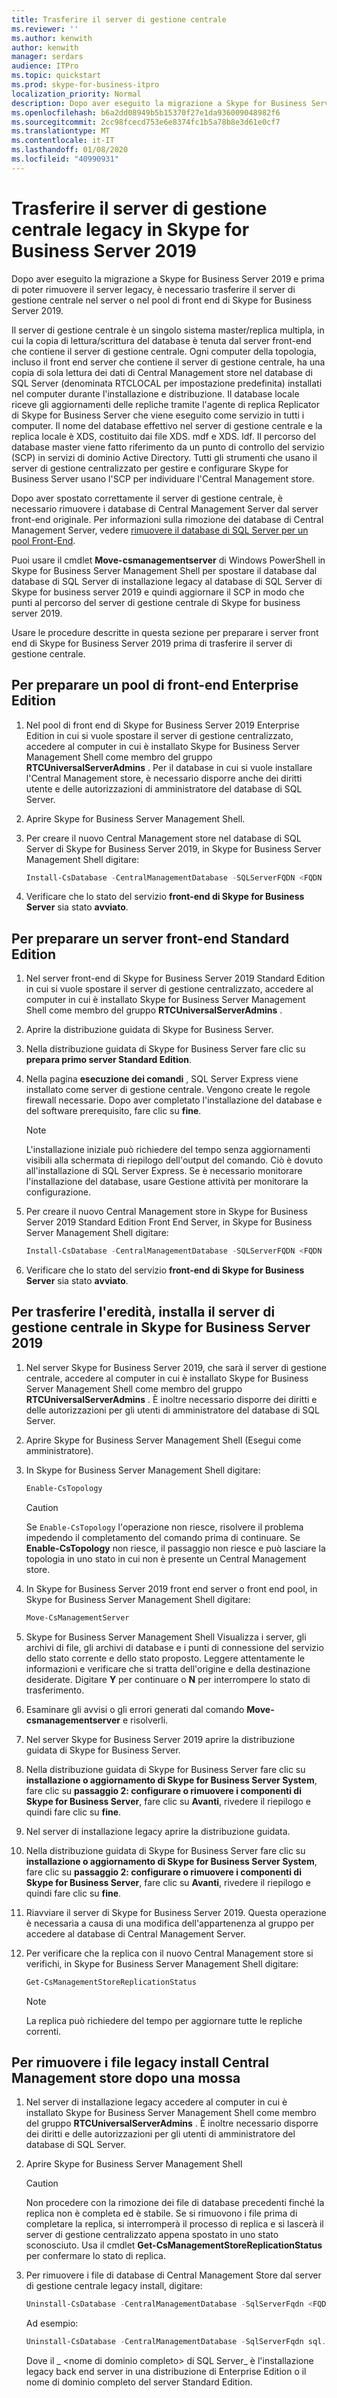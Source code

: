 ```yaml
---
title: Trasferire il server di gestione centrale
ms.reviewer: ''
ms.author: kenwith
author: kenwith
manager: serdars
audience: ITPro
ms.topic: quickstart
ms.prod: skype-for-business-itpro
localization_priority: Normal
description: Dopo aver eseguito la migrazione a Skype for Business Server 2019, è necessario trasferire il server di gestione centrale nel server o nel pool di Skype for Business Server 2019 front end, prima di poter rimuovere il server legacy.
ms.openlocfilehash: b6a2dd08949b5b15370f27e1da936009048982f6
ms.sourcegitcommit: 2cc98fcecd753e6e8374fc1b5a78b8e3d61e0cf7
ms.translationtype: MT
ms.contentlocale: it-IT
ms.lasthandoff: 01/08/2020
ms.locfileid: "40990931"
---
```

# <a name="move-the-legacy-central-management-server-to-skype-for-business-server-2019"></a>Trasferire il server di gestione centrale legacy in Skype for Business Server 2019

Dopo aver eseguito la migrazione a Skype for Business Server 2019 e prima di poter rimuovere il server legacy, è necessario trasferire il server di gestione centrale nel server o nel pool di front end di Skype for Business Server 2019. 
  
Il server di gestione centrale è un singolo sistema master/replica multipla, in cui la copia di lettura/scrittura del database è tenuta dal server front-end che contiene il server di gestione centrale. Ogni computer della topologia, incluso il front end server che contiene il server di gestione centrale, ha una copia di sola lettura dei dati di Central Management store nel database di SQL Server (denominata RTCLOCAL per impostazione predefinita) installati nel computer durante l'installazione e distribuzione. Il database locale riceve gli aggiornamenti delle repliche tramite l'agente di replica Replicator di Skype for Business Server che viene eseguito come servizio in tutti i computer. Il nome del database effettivo nel server di gestione centrale e la replica locale è XDS, costituito dai file XDS. mdf e XDS. ldf. Il percorso del database master viene fatto riferimento da un punto di controllo del servizio (SCP) in servizi di dominio Active Directory. Tutti gli strumenti che usano il server di gestione centralizzato per gestire e configurare Skype for Business Server usano l'SCP per individuare l'Central Management store.
  
Dopo aver spostato correttamente il server di gestione centrale, è necessario rimuovere i database di Central Management Server dal server front-end originale. Per informazioni sulla rimozione dei database di Central Management Server, vedere [rimuovere il database di SQL Server per un pool Front-End](remove-the-sql-server-database-for-a-front-end-pool.md).
  
Puoi usare il cmdlet **Move-csmanagementserver** di Windows PowerShell in Skype for Business Server Management Shell per spostare il database dal database di SQL Server di installazione legacy al database di SQL Server di Skype for business server 2019 e quindi aggiornare il SCP in modo che punti al percorso del server di gestione centrale di Skype for business server 2019. 
  
Usare le procedure descritte in questa sezione per preparare i server front end di Skype for Business Server 2019 prima di trasferire il server di gestione centrale.
  
## <a name="to-prepare-an-enterprise-edition-front-end-pool"></a>Per preparare un pool di front-end Enterprise Edition

1. Nel pool di front end di Skype for Business Server 2019 Enterprise Edition in cui si vuole spostare il server di gestione centralizzato, accedere al computer in cui è installato Skype for Business Server Management Shell come membro del gruppo **RTCUniversalServerAdmins** . Per il database in cui si vuole installare l'Central Management store, è necessario disporre anche dei diritti utente e delle autorizzazioni di amministratore del database di SQL Server. 
    
2. Aprire Skype for Business Server Management Shell.
    
3. Per creare il nuovo Central Management store nel database di SQL Server di Skype for Business Server 2019, in Skype for Business Server Management Shell digitare:
    
   ```PowerShell
   Install-CsDatabase -CentralManagementDatabase -SQLServerFQDN <FQDN of your SQL Server> -SQLInstanceName <name of instance>
   ```

4. Verificare che lo stato del servizio **front-end di Skype for Business Server** sia stato **avviato**.
    
## <a name="to-prepare-a-standard-edition-front-end-server"></a>Per preparare un server front-end Standard Edition

1. Nel server front-end di Skype for Business Server 2019 Standard Edition in cui si vuole spostare il server di gestione centralizzato, accedere al computer in cui è installato Skype for Business Server Management Shell come membro del gruppo **RTCUniversalServerAdmins** . 
    
2. Aprire la distribuzione guidata di Skype for Business Server.
    
3. Nella distribuzione guidata di Skype for Business Server fare clic su **prepara primo server Standard Edition**.
    
4. Nella pagina **esecuzione dei comandi** , SQL Server Express viene installato come server di gestione centrale. Vengono create le regole firewall necessarie. Dopo aver completato l'installazione del database e del software prerequisito, fare clic su **fine**.
    
    > [!NOTE]
    > L'installazione iniziale può richiedere del tempo senza aggiornamenti visibili alla schermata di riepilogo dell'output del comando. Ciò è dovuto all'installazione di SQL Server Express. Se è necessario monitorare l'installazione del database, usare Gestione attività per monitorare la configurazione. 
  
5. Per creare il nuovo Central Management store in Skype for Business Server 2019 Standard Edition Front End Server, in Skype for Business Server Management Shell digitare: 
    
   ```PowerShell
   Install-CsDatabase -CentralManagementDatabase -SQLServerFQDN <FQDN of your Standard Edition Server> -SQLInstanceName <name of instance - RTC by default>
   ```

6. Verificare che lo stato del servizio **front-end di Skype for Business Server** sia stato **avviato**.
    
## <a name="to-move-the-legacy-installs-central-management-server-to-skype-for-business-server-2019"></a>Per trasferire l'eredità, installa il server di gestione centrale in Skype for Business Server 2019

1. Nel server Skype for Business Server 2019, che sarà il server di gestione centrale, accedere al computer in cui è installato Skype for Business Server Management Shell come membro del gruppo **RTCUniversalServerAdmins** . È inoltre necessario disporre dei diritti e delle autorizzazioni per gli utenti di amministratore del database di SQL Server. 
    
2. Aprire Skype for Business Server Management Shell (Esegui come amministratore).
    
3. In Skype for Business Server Management Shell digitare: 
    
   ```PowerShell
   Enable-CsTopology
   ```

    > [!CAUTION]
    > Se `Enable-CsTopology` l'operazione non riesce, risolvere il problema impedendo il completamento del comando prima di continuare. Se **Enable-CsTopology** non riesce, il passaggio non riesce e può lasciare la topologia in uno stato in cui non è presente un Central Management store. 
  
4. In Skype for Business Server 2019 front end server o front end pool, in Skype for Business Server Management Shell digitare: 
    
   ```PowerShell
   Move-CsManagementServer
   ```

5. Skype for Business Server Management Shell Visualizza i server, gli archivi di file, gli archivi di database e i punti di connessione del servizio dello stato corrente e dello stato proposto. Leggere attentamente le informazioni e verificare che si tratta dell'origine e della destinazione desiderate. Digitare **Y** per continuare o **N** per interrompere lo stato di trasferimento. 
    
6. Esaminare gli avvisi o gli errori generati dal comando **Move-csmanagementserver** e risolverli. 
    
7. Nel server Skype for Business Server 2019 aprire la distribuzione guidata di Skype for Business Server. 
    
8. Nella distribuzione guidata di Skype for Business Server fare clic su **installazione o aggiornamento di Skype for Business Server System**, fare clic su **passaggio 2: configurare o rimuovere i componenti di Skype for Business Server**, fare clic su **Avanti**, rivedere il riepilogo e quindi fare clic su **fine**. 
    
9. Nel server di installazione legacy aprire la distribuzione guidata. 
    
10. Nella distribuzione guidata di Skype for Business Server fare clic su **installazione o aggiornamento di Skype for Business Server System**, fare clic su **passaggio 2: configurare o rimuovere i componenti di Skype for Business Server**, fare clic su **Avanti**, rivedere il riepilogo e quindi fare clic su **fine**. 
    
11. Riavviare il server di Skype for Business Server 2019. Questa operazione è necessaria a causa di una modifica dell'appartenenza al gruppo per accedere al database di Central Management Server.
    
12. Per verificare che la replica con il nuovo Central Management store si verifichi, in Skype for Business Server Management Shell digitare: 
    
    ```PowerShell
    Get-CsManagementStoreReplicationStatus
    ```

    > [!NOTE]
    > La replica può richiedere del tempo per aggiornare tutte le repliche correnti. 
  
## <a name="to-remove-legacy-install-central-management-store-files-after-a-move"></a>Per rimuovere i file legacy install Central Management store dopo una mossa

1. Nel server di installazione legacy accedere al computer in cui è installato Skype for Business Server Management Shell come membro del gruppo **RTCUniversalServerAdmins** . È inoltre necessario disporre dei diritti e delle autorizzazioni per gli utenti di amministratore del database di SQL Server. 
    
2. Aprire Skype for Business Server Management Shell
    
    > [!CAUTION]
    > Non procedere con la rimozione dei file di database precedenti finché la replica non è completa ed è stabile. Se si rimuovono i file prima di completare la replica, si interromperà il processo di replica e si lascerà il server di gestione centralizzato appena spostato in uno stato sconosciuto. Usa il cmdlet **Get-CsManagementStoreReplicationStatus** per confermare lo stato di replica. 
  
3. Per rimuovere i file di database di Central Management Store dal server di gestione centrale legacy install, digitare:
    
   ```PowerShell
   Uninstall-CsDatabase -CentralManagementDatabase -SqlServerFqdn <FQDN of SQL Server> -SqlInstanceName <Name of source server>
   ```

    Ad esempio:
    
   ```PowerShell
   Uninstall-CsDatabase -CentralManagementDatabase -SqlServerFqdn sql.contoso.net -SqlInstanceName rtc
   ```

    Dove il _ \<nome di dominio completo\> di SQL Server_ è l'installazione legacy back end server in una distribuzione di Enterprise Edition o il nome di dominio completo del server Standard Edition. 
    

